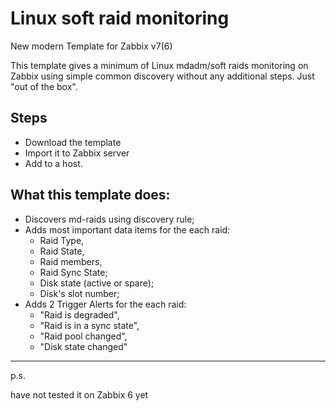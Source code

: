 # Linux soft raid monitoring
New modern Template for Zabbix v7(6)


This template gives a minimum of Linux mdadm/soft raids monitoring on Zabbix using simple common discovery without any additional steps. 
Just "out of the box".

## Steps

- Download the template
- Import it to Zabbix server
- Add to a host.


## What this template does:

- Discovers md-raids using discovery rule;
- Adds most important data items for the each raid:
  + Raid Type,
  + Raid State,
  + Raid members,
  + Raid Sync State;
  + Disk state (active or spare);
  + Disk's slot number;
- Adds 2 Trigger Alerts for the each raid:
  + "Raid is degraded",
  + "Raid is in a sync state",
  + "Raid pool changed",
  + "Disk state changed"

 
---

  p.s.
  
  have not tested it on Zabbix 6 yet
